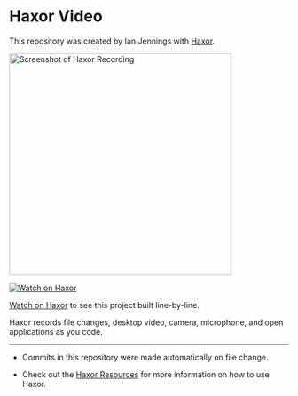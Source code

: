 # Haxor Video

This repository was created by Ian Jennings with [Haxor](https://app.haxor.sh/replay/6b864994-c750-48e8-95a8-22be7cc24967).

<a href="https://haxor-web-staging.herokuapp.com/replay/6b864994-c750-48e8-95a8-22be7cc24967"><img src="https://haxor-web-staging.herokuapp.com/replay/6b864994-c750-48e8-95a8-22be7cc24967/screenshot" alt="Screenshot of Haxor Recording" width="400" /></a> 

<a href="https://haxor-web-staging.herokuapp.com/replay/6b864994-c750-48e8-95a8-22be7cc24967"><img src="https://haxor-web-staging.herokuapp.com/images/watch-on-haxor.png" alt="Watch on Haxor" /></a> 

[Watch on Haxor](https://haxor-web-staging.herokuapp.com/replay/6b864994-c750-48e8-95a8-22be7cc24967) to see this project built line-by-line.

Haxor records file changes, desktop video, camera, microphone, and open applications as you code.


---
* Commits in this repository were made automatically on file change.

* Check out the [Haxor Resources](https://haxor-web-staging.herokuapp.com) for more information on how to use Haxor.
